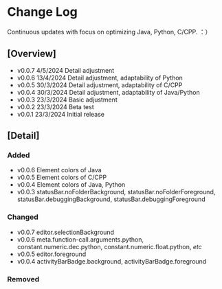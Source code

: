 # Change Log
<!-- All notable changes to the "lakora" extension will be documented in this file.

Check [Keep a Changelog](http://keepachangelog.com/) for recommendations on how to structure this file. -->
Continuous updates with focus on optimizing Java, Python, C/CPP. ：）  

## [Overview]
- v0.0.7 4/5/2024 Detail adjustment
- v0.0.6 13/4/2024 Detail adjustment, adaptability of Python
- v0.0.5 30/3/2024 Detail adjustment, adaptability of C/CPP
- v0.0.4 30/3/2024 Detail adjustment, adaptability of Java/Python
- v0.0.3 23/3/2024 Basic adjustment
- v0.0.2 23/3/2024 Beta test
- v0.0.1 23/3/2024 Initial release

## [Detail]
### Added
- v0.0.6 Element colors of Java
- v0.0.5 Element colors of C/CPP 
- v0.0.4 Element colors of Java, Python
- v0.0.3 statusBar.noFolderBackground, statusBar.noFolderForeground, statusBar.debuggingBackground, statusBar.debuggingForeground

### Changed
- v0.0.7 editor.selectionBackground
- v0.0.6 meta.function-call.arguments.python, constant.numeric.dec.python, constant.numeric.float.python, *etc*
- v0.0.5 editor.foreground
- v0.0.4 activityBarBadge.background, activityBarBadge.foreground

### Removed
